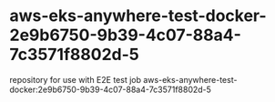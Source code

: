 # aws-eks-anywhere-test-docker-2e9b6750-9b39-4c07-88a4-7c3571f8802d-5
repository for use with E2E test job aws-eks-anywhere-test-docker:2e9b6750-9b39-4c07-88a4-7c3571f8802d-5

